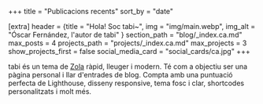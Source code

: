 +++
title = "Publicacions recents"
sort_by = "date"

[extra]
header = {title = "Hola! Soc tabi~", img = "img/main.webp", img_alt = "Óscar Fernández, l'autor de tabi" }
section_path = "blog/_index.ca.md"
max_posts = 4
projects_path = "projects/_index.ca.md"
max_projects = 3
show_projects_first = false
social_media_card = "social_cards/ca.jpg"
+++

tabi és un tema de [Zola](https://www.getzola.org) ràpid, lleuger i modern. Té com a objectiu ser una pàgina personal i llar d'entrades de blog. Compta amb una puntuació perfecta de Lighthouse, disseny responsive, tema fosc i clar, shortcodes personalitzats i molt més.
